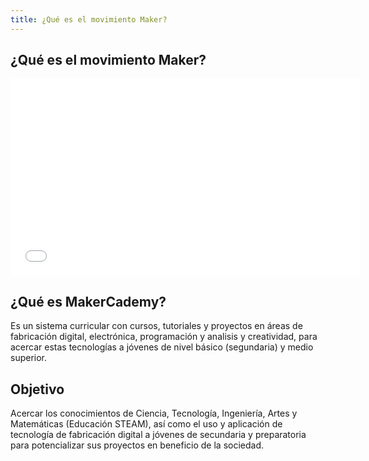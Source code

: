 ```yaml
---
title: ¿Qué es el movimiento Maker?
---
```

## ¿Qué es el movimiento Maker?

<iframe width="560" height="315" src="//www.youtube.com/embed/IsRBgBwLwxw" frameborder="0" allowfullscreen></iframe>

## ¿Qué es MakerCademy?
Es un sistema curricular con cursos, tutoriales y proyectos en áreas de
fabricación digital, electrónica, programación y analisis y
creatividad, para acercar estas tecnologías a jóvenes de nivel
básico (segundaria) y medio superior.

## Objetivo
Acercar los conocimientos de Ciencia, Tecnología, Ingeniería, Artes y Matemáticas
(Educación STEAM), así como el uso y aplicación de tecnología de fabricación
digital a jóvenes de secundaria y preparatoria para potencializar sus proyectos en
beneficio de la sociedad.
